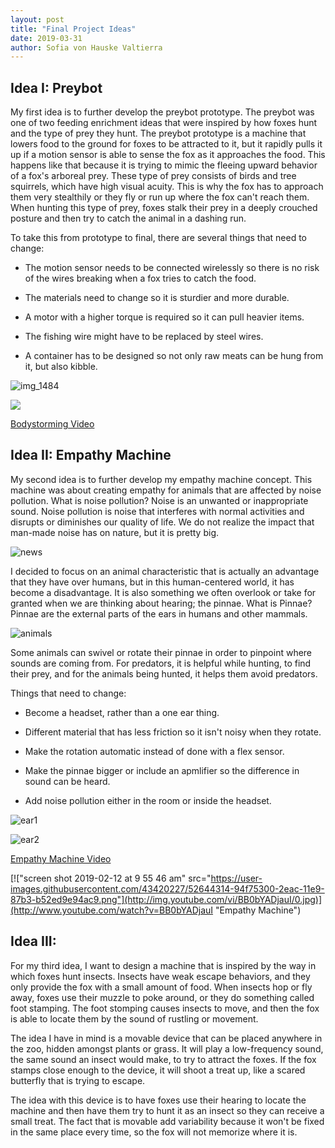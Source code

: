 ```yaml
---
layout: post
title: "Final Project Ideas"
date: 2019-03-31
author: Sofia von Hauske Valtierra
---
```


## Idea I: Preybot

My first idea is to further develop the preybot prototype. The preybot was one of two feeding enrichment ideas that were inspired by how foxes hunt and the type of prey they hunt. The preybot prototype is a machine that lowers food to the ground for foxes to be attracted to it,  but it rapidly pulls it up if a motion sensor is able to sense the fox as it approaches the food. This happens like that because it is trying to mimic the fleeing upward behavior of a fox's arboreal prey. These type of prey consists of birds and tree squirrels, which have high visual acuity.  This is why the fox has to approach them very stealthily or they fly or run up where the fox can't reach them. When hunting this type of prey, foxes stalk their prey in a deeply crouched posture and then try to catch the animal in a dashing run.

To take this from prototype to final, there are several things that need to change:

- The motion sensor needs to be connected wirelessly so there is no risk of the wires breaking when a fox tries to catch the food.

- The materials need to change so it is sturdier and more durable.

- A motor with a higher torque is required so it can pull heavier items.

- The fishing wire might have to be replaced by steel wires. 

- A container has to be designed so not only raw meats can be hung from it, but also kibble. 


![img_1484](https://user-images.githubusercontent.com/43420227/53420046-07862980-39a9-11e9-80ad-2e301a555372.jpg)

[![](http://img.youtube.com/vi/WYKcjypKHa4/0.jpg)](http://www.youtube.com/watch?v=WYKcjypKHa4 "Bodystorming")

[Bodystorming Video](https://vimeo.com/319504079)

## Idea II: Empathy Machine

My second idea is to further develop my empathy machine concept. This machine was about creating empathy for animals that are affected by noise pollution. What is noise pollution? Noise is an unwanted or inappropriate sound. Noise pollution is noise that interferes with normal activities and disrupts or diminishes our quality of life.  We do not realize the impact that man-made noise has on nature, but it is pretty big.  

![news](https://user-images.githubusercontent.com/43420227/52544882-9f68fe00-2d81-11e9-8205-5e219b9a1b24.jpg)

I decided to focus on an animal characteristic that is actually an advantage that they have over humans, but in this human-centered world, it has become a disadvantage. It is also something we often overlook or take for granted when we are thinking about hearing; the pinnae. What is Pinnae? Pinnae are the external parts of the ears in humans and other mammals. 

![animals](https://user-images.githubusercontent.com/43420227/52544539-66c82500-2d7f-11e9-8a3a-cbe71294bc40.jpg)

Some animals can swivel or rotate their pinnae in order to pinpoint where sounds are coming from. For predators, it is helpful while hunting, to find their prey, and for the animals being hunted, it helps them avoid predators.  

Things that need to change:

- Become a headset, rather than a one ear thing.

- Different material that has less friction so it isn't noisy when they rotate.

- Make the rotation automatic instead of done with a flex sensor.

- Make the pinnae bigger or include an apmlifier so the difference in sound can be heard. 

- Add noise pollution either in the room or inside the headset.

![ear1](https://user-images.githubusercontent.com/43420227/52611345-381b7e80-2e53-11e9-9f50-0bd5ce787e3e.JPG)

![ear2](https://user-images.githubusercontent.com/43420227/52611346-381b7e80-2e53-11e9-8069-de30ddbe957f.JPG)

[Empathy Machine Video](https://vimeo.com/316803913)
 
[!["screen shot 2019-02-12 at 9 55 46 am" src="https://user-images.githubusercontent.com/43420227/52644314-94f75300-2eac-11e9-87b3-b52ed9e94ac9.png"](http://img.youtube.com/vi/BB0bYADjauI/0.jpg)](http://www.youtube.com/watch?v=BB0bYADjauI "Empathy Machine")

## Idea III:

For my third idea, I want to design a machine that is inspired by the way in which foxes hunt insects. Insects have weak escape behaviors, and they only provide the fox with a small amount of food. When insects hop or fly away, foxes use their muzzle to poke around, or they do something called foot stamping. The foot stomping causes insects to move, and then the fox is able to locate them by the sound of rustling or movement. 

The idea I have in mind is a movable device that can be placed anywhere in the zoo, hidden amongst plants or grass. It will play a low-frequency sound, the same sound an insect would make, to try to attract the foxes. If the fox stamps close enough to the device, it will shoot a treat up, like a scared butterfly that is trying to escape. 

The idea with this device is to have foxes use their hearing to locate the machine and then have them try to hunt it as an insect so they can receive a small treat. The fact that is movable add variability because it won't be fixed in the same place every time, so the fox will not memorize where it is. 
